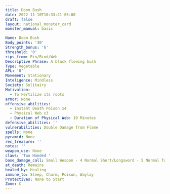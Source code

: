 ```yaml
---
title: Doom Bush
date: 2022-11-10T10:33:21-05:00
draft: false
layout: national_monster_card
monster_manual: basic

Name: Doom Bush
Body_points: '30'
Strength_bonus: '6'
threshold: '0'
rips_from: Pin/Bind/Web
Descriptive Phrase: A black flowing bush
Type: Vegetable
APL: '8'
Movement: Stationary
Inteligence: Mindless
Society: Solitairy
Motivation: 
  - To Fertilize its roots
armor: None
offensive_abilities: 
  - Instant Death Poison x4 
  - Physical Web x3  
  - Duration of Physical Web: 10 Minutes
defensive_abilities: ''
vulnerabilities: Double Damage from Flame
spells: None
pyramid: None
rec_treasure: ''
notes: ''
weapon_use: None
claws: 'Two Handed '
base_damage_call: Small Weapon - 4 Normal Short/Longsword - 5 Normal Two Handed - 9 Normal
at_death: Remains
healed_by: Healing
immune_to: Sleep, Charm, Poison, Waylay
Protectives: None to Start
Zone: C
---
```

